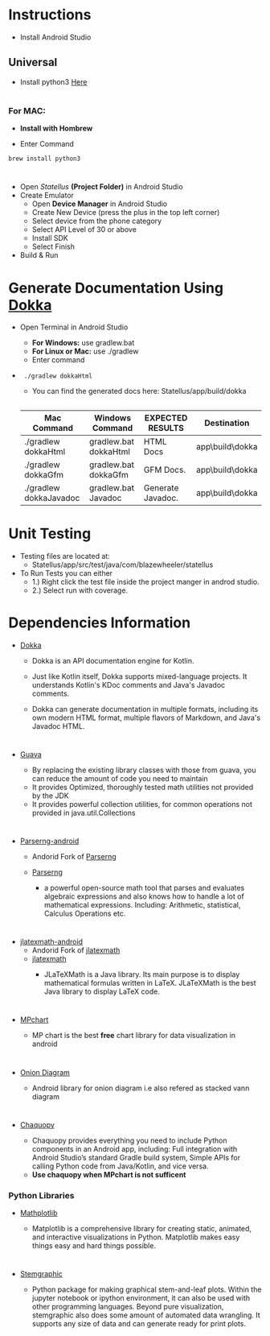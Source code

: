 

# Instructions 
- Install Android Studio

## Universal 
- Install python3 <a href="https://www.python.org/downloads/">Here <a/><br> 
#
### For MAC: 
- **Install with Hombrew**

 * Enter Command 
  ```sh
  brew install python3
  ```
# 

- Open *Statellus* **(Project Folder)** in Android Studio 
- Create Emulator 
	* Open **Device Manager** in Android Studio 
	* Create New Device (press the plus in the top left corner) 
	* Select device from the phone category 
	* Select API Level of 30 or above 
	* Install SDK 
	* Select Finish
- Build & Run 

# Generate Documentation Using <a href="https://github.com/Kotlin/dokka">Dokka <a/><br> 
 * Open Terminal in Android Studio 
 	* **For Windows:** use gradlew.bat
	* **For Linux or Mac:** use ./gradlew
	* Enter command 
* 	```console
	 ./gradlew dokkaHtml	
 	```
	* You can find the generated docs here: Statellus/app/build/dokka
	##



	|Mac Command |Windows Command|EXPECTED RESULTS| Destination|
	|---| ----------------|-------|----|
	| ./gradlew dokkaHtml|gradlew.bat dokkaHtml | HTML Docs| app\build\dokka
	| ./gradlew dokkaGfm|gradlew.bat dokkaGfm | GFM Docs.|app\build\dokka
	| ./gradlew dokkaJavadoc|gradlew.bat Javadoc | Generate Javadoc.|app\build\dokka




# Unit Testing 
* Testing files are located at: 
	* Statellus/app/src/test/java/com/blazewheeler/statellus
* To Run Tests you can either 
	* 1.) Right click the test file inside the project manger in androd studio. 
	* 2.) Select run with coverage.	


# Dependencies Information

- <a href="https://github.com/Kotlin/dokka">Dokka <a/><br> 
	* Dokka is an API documentation engine for Kotlin.

	* Just like Kotlin itself, Dokka supports mixed-language projects. It understands Kotlin's KDoc comments and Java's Javadoc comments.

	* Dokka can generate documentation in multiple formats, including its own modern HTML format, multiple flavors of Markdown, and Java's Javadoc HTML.
#

- <a href="https://github.com/google/guava/tree/master">Guava <a/><br> 
	* By replacing the existing library classes with those from guava, you can reduce the amount of code you need to maintain
	* It provides Optimized, thoroughly tested math utilities not provided by the JDK
	* It provides powerful collection utilities, for common operations not provided in java.util.Collections
#

- <a href="https://github.com/google/guava/tree/master">Parserng-android <a/><br>
	* Andorid Fork of <a href="https://github.com/google/guava/tree/master">Parserng<a/><br>

	*  <a href="https://github.com/google/guava/tree/master">Parserng<a/><br>
		* a powerful open-source math tool that parses and evaluates algebraic expressions and also knows how to handle a lot of mathematical expressions. Including: Arithmetic, statistical, Calculus Operations etc.  
#

-  <a href="https://github.com/noties/jlatexmath-android">jlatexmath-android<a/><br>
	* Andorid Fork of <a href="https://github.com/google/guava/tree/master">jlatexmath<a/><br>
	*  <a href="https://github.com/google/guava/tree/master">jlatexmath<a/><br>
		* JLaTeXMath is a Java library. Its main purpose is to display mathematical formulas written in LaTeX. JLaTeXMath is the best Java library to display LaTeX code.
#
- <a href="https://github.com/PhilJay/MPAndroidChart">MPchart <a/><br> 
	* MP chart is the best **free** chart library for data visualization in android 
#

- <a href="https://github.com/puskal-khadka/OnionDiagram">Onion Diagram <a/><br> 
    * Android library for onion diagram i.e also refered as stacked vann diagram
#



- <a href="https://github.com/google/guava/tree/master">Chaquopy <a/><br> 
	* Chaquopy provides everything you need to include Python components in an Android app, including: Full integration with Android Studio’s standard Gradle build system, Simple APIs for calling Python code from Java/Kotlin, and vice versa.
	* **Use chaquopy when MPchart is not sufficent**
### Python Libraries 
- <a href="https://matplotlib.org/">Mathplotlib <a/><br> 
	* Matplotlib is a comprehensive library for creating static, animated, and interactive visualizations in Python. Matplotlib makes easy things easy and hard things possible.
#
- <a href="http://stemgraphic.org/doc/intro.html">Stemgraphic <a/><br> 
	* Python package for making graphical stem-and-leaf plots. Within the jupyter notebook or ipython environment, it can also be used with other programming languages. Beyond pure visualization, stemgraphic also does some amount of automated data wrangling. It supports any size of data and can generate ready for print plots.
#

